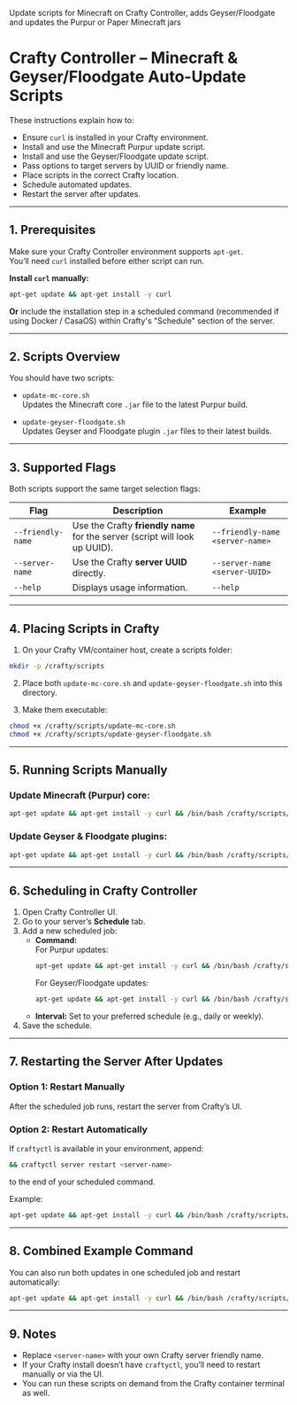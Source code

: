 Update scripts for Minecraft on Crafty Controller, adds Geyser/Floodgate and updates the Purpur or Paper Minecraft jars

# Crafty Controller – Minecraft & Geyser/Floodgate Auto-Update Scripts

These instructions explain how to:
- Ensure `curl` is installed in your Crafty environment.
- Install and use the Minecraft Purpur update script.
- Install and use the Geyser/Floodgate update script.
- Pass options to target servers by UUID or friendly name.
- Place scripts in the correct Crafty location.
- Schedule automated updates.
- Restart the server after updates.

---

## 1. Prerequisites

Make sure your Crafty Controller environment supports `apt-get`.  
You’ll need `curl` installed before either script can run.

**Install `curl` manually:**
```bash
apt-get update && apt-get install -y curl
```

**Or** include the installation step in a scheduled command (recommended if using Docker / CasaOS) within Crafty's "Schedule" section of the server.

---

## 2. Scripts Overview

You should have two scripts:

- `update-mc-core.sh`  
  Updates the Minecraft core `.jar` file to the latest Purpur build.

- `update-geyser-floodgate.sh`  
  Updates Geyser and Floodgate plugin `.jar` files to their latest builds.

---

## 3. Supported Flags

Both scripts support the same target selection flags:

| Flag                | Description                                                                 | Example                                                                 |
|---------------------|-----------------------------------------------------------------------------|-------------------------------------------------------------------------|
| `--friendly-name`   | Use the Crafty **friendly name** for the server (script will look up UUID). | `--friendly-name <server-name>`                                         |
| `--server-name`     | Use the Crafty **server UUID** directly.                                    | `--server-name <server-UUID>`                     |
| `--help`            | Displays usage information.                                                 | `--help`                                                                |

---

## 4. Placing Scripts in Crafty

1. On your Crafty VM/container host, create a scripts folder:
```bash
mkdir -p /crafty/scripts
```

2. Place both `update-mc-core.sh` and `update-geyser-floodgate.sh` into this directory.

3. Make them executable:
```bash
chmod +x /crafty/scripts/update-mc-core.sh
chmod +x /crafty/scripts/update-geyser-floodgate.sh
```

---

## 5. Running Scripts Manually

### Update Minecraft (Purpur) core:
```bash
apt-get update && apt-get install -y curl && /bin/bash /crafty/scripts/update-mc-core.sh --friendly-name <server-name>
```

### Update Geyser & Floodgate plugins:
```bash
apt-get update && apt-get install -y curl && /bin/bash /crafty/scripts/update-geyser-floodgate.sh --friendly-name <server-name>
```

---

## 6. Scheduling in Crafty Controller

1. Open Crafty Controller UI.
2. Go to your server’s **Schedule** tab.
3. Add a new scheduled job:
   - **Command:**  
     For Purpur updates:
     ```bash
     apt-get update && apt-get install -y curl && /bin/bash /crafty/scripts/update-mc-core.sh --friendly-name <server-name>
     ```
     For Geyser/Floodgate updates:
     ```bash
     apt-get update && apt-get install -y curl && /bin/bash /crafty/scripts/update-geyser-floodgate.sh --friendly-name <server-name>
     ```
   - **Interval:** Set to your preferred schedule (e.g., daily or weekly).
4. Save the schedule.

---

## 7. Restarting the Server After Updates

### Option 1: Restart Manually
After the scheduled job runs, restart the server from Crafty’s UI.

### Option 2: Restart Automatically
If `craftyctl` is available in your environment, append:
```bash
&& craftyctl server restart <server-name>
```
to the end of your scheduled command.  

Example:
```bash
apt-get update && apt-get install -y curl && /bin/bash /crafty/scripts/update-mc-core.sh --friendly-name <server-name> && craftyctl server restart <server-name>
```

---

## 8. Combined Example Command

You can also run both updates in one scheduled job and restart automatically:
```bash
apt-get update && apt-get install -y curl && /bin/bash /crafty/scripts/update-mc-core.sh --friendly-name <server-name> && /bin/bash /crafty/scripts/update-geyser-floodgate.sh --friendly-name <server-name> && craftyctl server restart <server-name>
```

---

## 9. Notes
- Replace `<server-name>` with your own Crafty server friendly name.
- If your Crafty install doesn’t have `craftyctl`, you’ll need to restart manually or via the UI.
- You can run these scripts on demand from the Crafty container terminal as well.
